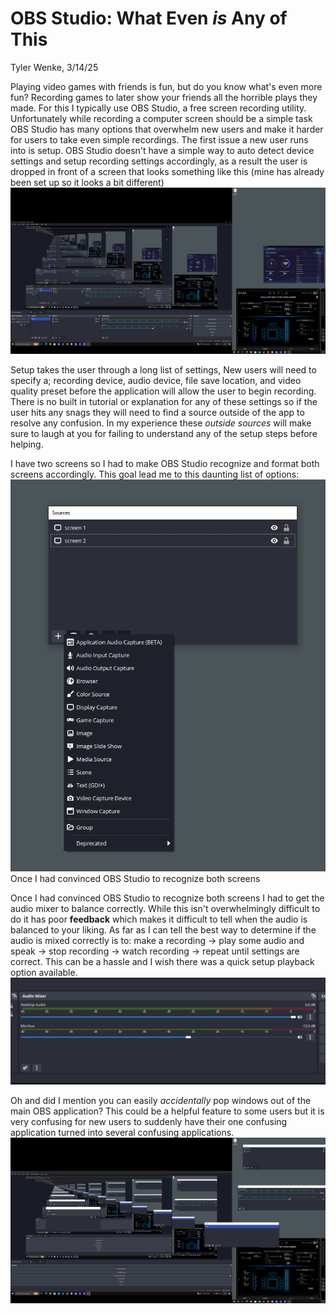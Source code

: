 # OBS Studio: What Even *is* Any of This
Tyler Wenke, 3/14/25

Playing video games with friends is fun, but do you know what's even more fun? Recording games to later show your friends all the horrible plays they made. For this I typically use OBS Studio, a free screen recording utility. Unfortunately while recording a computer screen should be a simple task OBS Studio has many options that overwhelm new users and make it harder for users to take even simple recordings.
The first issue a new user runs into is setup. OBS Studio doesn't have a simple way to auto detect device settings and setup recording settings accordingly, as a result the user is dropped in front of a screen that looks something like this (mine has already been set up so it looks a bit different)
![](Screenshot_4.png)

Setup takes the user through a long list of settings, New users will need to specify a; recording device, audio device, file save location, and video quality preset before the application will allow the user to begin recording. There is no built in tutorial or explanation for any of these settings so if the user hits any snags they will need to find a source outside of the app to resolve any confusion. In my experience these *outside sources* will make sure to laugh at you for failing to understand any of the setup steps before helping. 

I have two screens so I had to make OBS Studio recognize and format both screens accordingly. This goal lead me to this daunting list of options:
![](Screenshot_5.png)
Once I had convinced OBS Studio to recognize both screens

Once I had convinced OBS Studio to recognize both screens I had to get the audio mixer to balance correctly. While this isn't overwhelmingly difficult to do it has poor **feedback** which makes it difficult to tell when the audio is balanced to your liking. As far as I can tell the best way to determine if the audio is mixed correctly is to: make a recording -> play some audio and speak -> stop recording -> watch recording -> repeat until settings are correct. This can be a hassle and I wish there was a quick setup playback option available. 
![](Screenshot_7.png)

Oh and did I mention you can easily *accidentally* pop windows out of the main OBS application? This could be a helpful feature to some users but it is very confusing for new users to suddenly have their one confusing application turned into several confusing applications. 
![](Screenshot_6.png)
